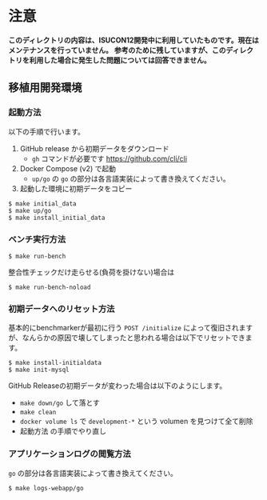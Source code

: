# 注意

**このディレクトリの内容は、ISUCON12開発中に利用していたものです。現在はメンテナンスを行っていません。
参考のために残していますが、このディレクトリを利用した場合に発生した問題については回答できません。**

## 移植用開発環境

### 起動方法

以下の手順で行います。

1. GitHub release から初期データをダウンロード
   - `gh` コマンドが必要です https://github.com/cli/cli
2. Docker Compose (v2) で起動
   - `up/go` の `go` の部分は各言語実装によって書き換えてください。
3. 起動した環境に初期データをコピー

```console
$ make initial_data
$ make up/go
$ make install_initial_data
```

### ベンチ実行方法

```console
$ make run-bench
```

整合性チェックだけ走らせる(負荷を掛けない)場合は

```conosole
$ make run-bench-noload
```

### 初期データへのリセット方法

基本的にbenchmarkerが最初に行う `POST /initialize` によって復旧されますが、なんらかの原因で壊してしまったと思われる場合は以下でリセットできます。

```console
$ make install-initialdata
$ make init-mysql
```

GitHub Releaseの初期データが変わった場合は以下のようにします。

- `make down/go` して落とす
- `make clean`
- `docker volume ls` で `development-*` という volumen を見つけて全て削除
- 起動方法 の手順でやり直し

### アプリケーションログの閲覧方法

`go` の部分は各言語実装によって書き換えてください。

```console
$ make logs-webapp/go
```
